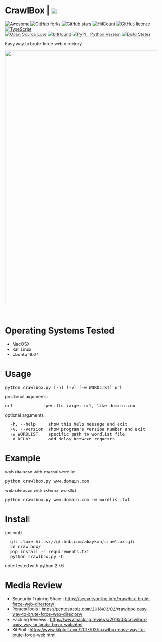 # CrawlBox | <img src="https://img.shields.io/badge/Crawl-Box-red.svg">
[![Awesome](https://awesome.re/badge.svg)](https://awesome.re)
[![GitHub forks](https://img.shields.io/github/forks/abaykan/CrawlBox.svg)](https://github.com/abaykan/CrawlBox/network)
[![GitHub stars](https://img.shields.io/github/stars/abaykan/CrawlBox.svg)](https://github.com/abaykan/CrawlBox/stargazers)
[![HitCount](http://hits.dwyl.io/abaykan/crawlbox.svg)](http://hits.dwyl.io/abaykan/crawlbox)
[![GitHub license](https://img.shields.io/github/license/abaykan/CrawlBox.svg)](https://github.com/abaykan/CrawlBox/blob/master/LICENSE)
[![TypeScript](https://badges.frapsoft.com/typescript/love/typescript.png?v=101)](https://github.com/ellerbrock/typescript-badges/)
<br>
[![Open Source Love](https://badges.frapsoft.com/os/v1/open-source.svg?v=103)](https://github.com/ellerbrock/open-source-badges/)
[![bitHound](https://img.shields.io/bithound/code/github/rexxars/sse-channel.svg)](https://github.com/abaykan/CrawlBox/)
[![PyPI - Python Version](https://img.shields.io/pypi/pyversions/Django.svg?style=plastic)](https://github.com/abaykan/CrawlBox/)
[![Build Status](https://semaphoreci.com/api/v1/abaykan/crawlbox-2/branches/add-license-1/shields_badge.svg)](https://semaphoreci.com/abaykan/crawlbox-2)

Easy way to brute-force web directory.<br>

<a href="https://asciinema.org/a/keUhurPa1dzABWvVxBwhBu4Yp"><img src="https://asciinema.org/a/keUhurPa1dzABWvVxBwhBu4Yp.png" width="836"/></a>

<br>

# Operating Systems Tested
- MacOSX
- Kali Linux
- Ubuntu 16.04

# Usage
<pre>python crawlbox.py [-h] [-v] [-w WORDLIST] url</pre>
positional arguments:

  <pre>url            specific target url, like domain.com</pre>
optional arguments:

<pre>  -h, --help     show this help message and exit
  -v, --version  show program's version number and exit
  -w WORDLIST    specific path to wordlist file
  -d DELAY       add delay between requests</pre>

# Example
web site scan with internal wordlist

<pre>python crawlbox.py www.domain.com</pre>
web site scan with external wordlist

<pre>python crawlbox.py www.domain.com -w wordlist.txt</pre>

# Install
(as root)
  <pre>
  git clone https://github.com/abaykan/crawlbox.git
  cd crawlbox/
  pip install -r requirements.txt
  python crawlbox.py -h</pre>
  
note: tested with python 2.7.6

# Media Review
- Seucurity Training Share : <a href="https://securityonline.info/crawlbox-brute-force-web-directory/">https://securityonline.info/crawlbox-brute-force-web-directory/</a>
- PentestTools : <a href="https://pentesttoolz.com/2018/03/02/crawlbox-easy-way-to-brute-force-web-directory/">https://pentesttoolz.com/2018/03/02/crawlbox-easy-way-to-brute-force-web-directory/</a>
- Hacking Reviews : <a href="https://www.hacking.reviews/2018/03/crawlbox-easy-way-to-brute-force-web.html">https://www.hacking.reviews/2018/03/crawlbox-easy-way-to-brute-force-web.html</a>
- KitPloit : <a href="https://www.kitploit.com/2018/03/crawlbox-easy-way-to-brute-force-web.html">https://www.kitploit.com/2018/03/crawlbox-easy-way-to-brute-force-web.html</a>
